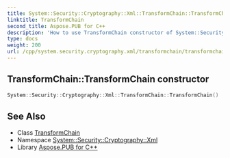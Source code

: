 ```yaml
---
title: System::Security::Cryptography::Xml::TransformChain::TransformChain constructor
linktitle: TransformChain
second_title: Aspose.PUB for C++
description: 'How to use TransformChain constructor of System::Security::Cryptography::Xml::TransformChain class in C++.'
type: docs
weight: 200
url: /cpp/system.security.cryptography.xml/transformchain/transformchain/
---
```

## TransformChain::TransformChain constructor




```cpp
System::Security::Cryptography::Xml::TransformChain::TransformChain()
```

## See Also

* Class [TransformChain](../)
* Namespace [System::Security::Cryptography::Xml](../../)
* Library [Aspose.PUB for C++](../../../)
